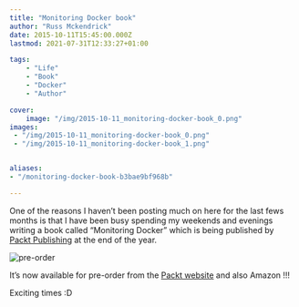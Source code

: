 ```yaml
---
title: "Monitoring Docker book"
author: "Russ Mckendrick"
date: 2015-10-11T15:45:00.000Z
lastmod: 2021-07-31T12:33:27+01:00

tags:
    - "Life"
    - "Book"
    - "Docker"
    - "Author"

cover:
    image: "/img/2015-10-11_monitoring-docker-book_0.png" 
images:
 - "/img/2015-10-11_monitoring-docker-book_0.png"
 - "/img/2015-10-11_monitoring-docker-book_1.png"


aliases:
- "/monitoring-docker-book-b3bae9bf968b"

---
```


One of the reasons I haven’t been posting much on here for the last fews months is that I have been busy spending my weekends and evenings writing a book called “Monitoring Docker” which is being published by [Packt Publishing](https://www.packtpub.com) at the end of the year.

![pre-order](/img/2015-10-11_monitoring-docker-book_1.png)

It’s now available for pre-order from the [Packt website](https://www.packtpub.com/virtualization-and-cloud/monitoring-docker/) and also Amazon !!!

Exciting times :D
